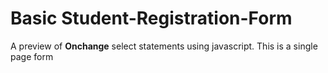 #  Basic Student-Registration-Form
 A preview of **Onchange** select statements using javascript.
 This is a single page form
